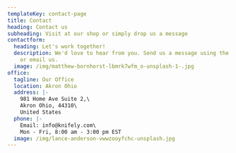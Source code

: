 ```yaml
---
templateKey: contact-page
title: Contact
heading: Contact us
subheading: Visit at our shop or simply drop us a message
contactform:
  heading: Let's work together!
  description: We'd love to hear from you. Send us a message using the form below,
    or email us.
  image: /img/matthew-bornhorst-lbmrk7wfm_o-unsplash-1-.jpg
office:
  tagline: Our Office
  location: Akron Ohio
  address: |-
    981 Home Ave Suite 2,\
    Akron Ohio, 44310\
    United States
  phone: |-
    Email: info@knifely.com\
    Mon - Fri, 8:00 am - 3:00 pm EST
  image: /img/lance-anderson-vwwzooyfchc-unsplash.jpg
---
```

